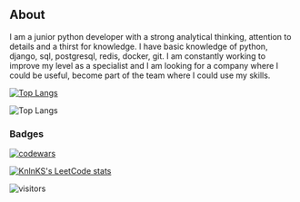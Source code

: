 ## About
  I am a junior python developer with a strong analytical thinking, attention to details and a thirst for knowledge. I have basic knowledge of python, django, sql, postgresql, redis, docker, git.
I am constantly working to improve my level as a specialist and I am looking for a company where I could be useful, become part of the team where I could use my skills.




[![Top Langs](https://github-readme-stats.vercel.app/api/top-langs/?username=Amato789&layout=compact&theme=tokyonight)](https://github.com/Amato789/github-readme-stats)

![Top Langs](https://github-readme-stats.vercel.app/api/top-langs/?username=Amato789&theme=tokyonight)


### Badges
[![codewars](https://www.codewars.com/users/Amat0/badges/large)](https://www.codewars.com/users/Amat0) 

[![KnlnKS's LeetCode stats](https://leetcode-stats-six.vercel.app/api?username=Amato789&theme=dark)](https://github.com/Amato789/leetcode-stats)

![visitors](https://visitor-badge.laobi.icu/badge?page_id=Amato789)

<!--
**Amato789/Amato789** is a ✨ _special_ ✨ repository because its `README.md` (this file) appears on your GitHub profile.

Here are some ideas to get you started:

- 🔭 I’m currently working on ...
- 🌱 I’m currently learning ...
- 👯 I’m looking to collaborate on ...
- 🤔 I’m looking for help with ...
- 💬 Ask me about ...
- 📫 How to reach me: ...
- 😄 Pronouns: ...
- ⚡ Fun fact: ...
-->
